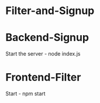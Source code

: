 # Filter-and-Signup

# Backend-Signup
Start the server - node index.js

# Frontend-Filter
Start -  npm start
